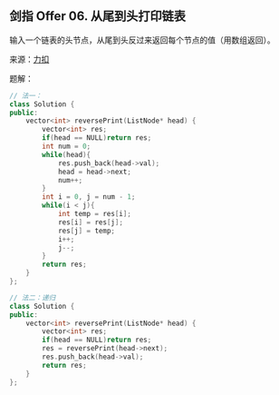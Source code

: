 ## 剑指 Offer 06. 从尾到头打印链表
输入一个链表的头节点，从尾到头反过来返回每个节点的值（用数组返回）。

来源：[力扣](https://leetcode-cn.com/problems/cong-wei-dao-tou-da-yin-lian-biao-lcof/)

题解：

```C++
// 法一：
class Solution {
public:
    vector<int> reversePrint(ListNode* head) {
        vector<int> res;
        if(head == NULL)return res;
        int num = 0;
        while(head){
            res.push_back(head->val);
            head = head->next;
            num++;
        }
        int i = 0, j = num - 1;
        while(i < j){
            int temp = res[i];
            res[i] = res[j];
            res[j] = temp;
            i++;
            j--;
        }
        return res;
    }
};
```

```C++
// 法二：递归
class Solution {
public:
    vector<int> reversePrint(ListNode* head) {
        vector<int> res;
        if(head == NULL)return res;
        res = reversePrint(head->next);
        res.push_back(head->val);
        return res;
    }
};
```
